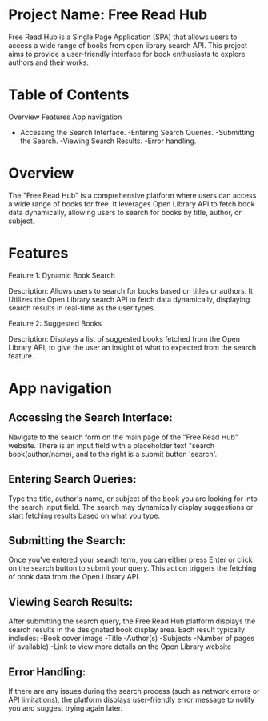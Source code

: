 # Project Name: Free Read Hub
Free Read Hub is a Single Page Application (SPA) that allows users to access a wide range of books from open library search API. This project aims to provide a user-friendly interface for book enthusiasts to explore authors and their works.

# Table of Contents
Overview
Features
App navigation
 - Accessing the Search Interface.
  -Entering Search Queries.
  -Submitting the Search.
  -Viewing Search Results.
  -Error handling.
  

# Overview
The "Free Read Hub" is a comprehensive platform where users can access a wide range of books for free. It leverages Open Library API to fetch book data dynamically, allowing users to search for books by title, author, or subject. 

# Features

Feature 1: Dynamic Book Search

Description: Allows users to search for books based on titles or authors. It Utilizes the Open Library search API to fetch data dynamically, displaying search results in real-time as the user types.

Feature 2: Suggested Books

Description: Displays a list of suggested books fetched from the Open Library API, to give the user an insight of what to expected from the search feature.

# App navigation

## Accessing the Search Interface:
Navigate to the search form on the main page of the "Free Read Hub" website. There is an input field with a placeholder text "search book(author/name), and to the right is a submit button 'search'.

## Entering Search Queries:
Type the title, author's name, or subject of the book you are looking for into the search input field. The search may dynamically display suggestions or start fetching results based on what you type.

## Submitting the Search:
Once you've entered your search term, you can either press Enter or click on the search button to submit your query. This action triggers the fetching of book data from the Open Library API.

## Viewing Search Results:
After submitting the search query, the Free Read Hub platform displays the search results in the designated book display area. Each result typically includes:
-Book cover image
-Title
-Author(s)
-Subjects
-Number of pages (if available)
-Link to view more details on the Open Library  website

## Error Handling:
If there are any issues during the search process (such as network errors or API limitations), the platform displays user-friendly error message to notify you and suggest trying again later.